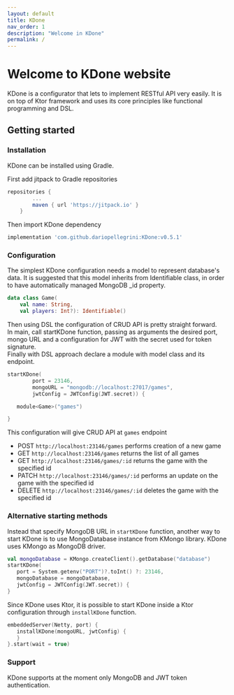 ```yaml
---
layout: default
title: KDone
nav_order: 1
description: "Welcome in KDone"
permalink: /
---
```



# Welcome to KDone website
KDone is a configurator that lets to implement RESTful API very easily. It is on top of Ktor framework and uses its core principles like functional programming and DSL.

## Getting started
### Installation
KDone can be installed using Gradle.

First add jitpack to Gradle repositories

```groovy
repositories {
        ...
        maven { url 'https://jitpack.io' }
    }
```

Then import KDone dependency
```groovy
implementation 'com.github.dariopellegrini:KDone:v0.5.1'
```

### Configuration
 The simplest KDone configuration needs a model to represent database's data. It is suggested that this model inherits from Identifiable class, in order to have automatically managed MongoDB _id property.

```kotlin
data class Game(
    val name: String,
    val players: Int?): Identifiable()
```

Then using DSL the configuration of CRUD API is pretty straight forward.  
In main, call startKDone function, passing as arguments the desired port, mongo URL and a configuration for JWT with the secret used for token signature.  
Finally with DSL approach declare a module with model class and its endpoint.

```kotlin
startKDone(
        port = 23146,
        mongoURL = "mongodb://localhost:27017/games",
        jwtConfig = JWTConfig(JWT.secret)) {

   module<Game>("games")

}
```

This configuration will give CRUD API at `games` endpoint

- POST `http://localhost:23146/games` performs creation of a new game
- GET `http://localhost:23146/games` returns the list of all games
- GET `http://localhost:23146/games/:id` returns the game with the specified id
- PATCH `http://localhost:23146/games/:id` performs an update on the game with the specified id
- DELETE `http://localhost:23146/games/:id` deletes the game with the specified id

### Alternative starting methods
Instead that specify MongoDB URL in `startKDone` function, another way to start KDone is to use
MongoDatabase instance from KMongo library. KDone uses KMongo as MongoDB driver.
```kotlin
val mongoDatabase = KMongo.createClient().getDatabase("database")
startKDone(
   port = System.getenv("PORT")?.toInt() ?: 23146,
   mongoDatabase = mongoDatabase,
   jwtConfig = JWTConfig(JWT.secret)) {
}
```
Since KDone uses Ktor, it is possible to start KDone inside a Ktor configuration through `installKDone` function.
```kotlin
embeddedServer(Netty, port) {
   installKDone(mongoURL, jwtConfig) {
   }
}.start(wait = true)
```

### Support
KDone supports at the moment only MongoDB and JWT token authentication.
